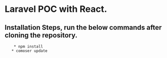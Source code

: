 # Laravel POC with React.

## Installation Steps, run the below commands after cloning the repository.
```
    * npm install
   * comoser update
```

